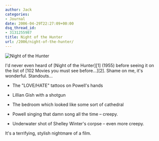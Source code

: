 ```yaml
---
author: Jack
categories:
- Journal
date: 2006-04-29T22:27:09+00:00
dsq_thread_id:
- 3131255987
title: Night of the Hunter
url: /2006/night-of-the-hunter/
---
```


![Night of the Hunter][1] 

I'd never even heard of \[Night of the Hunter]\[1\] (1955) before seeing it on the list of [102 Movies you must see before&#8230;\]\[2\]. Shame on me, it's wonderful. Standouts&#8230; 

* The "LOVE/HATE" tattoos on Powell's hands 

* Lillian Gish with a shotgun 

* The bedroom which looked like some sort of cathedral 

* Powell singing that damn song all the time &#8211; creepy. 

* Underwater shot of Shelley Winter's corpse &#8211; even more creepy. 

It's a terrifying, stylish nightmare of a film. 

[1]: [http://www.rottentomatoes.com/m/night\_of\_the_hunter/][2] 

[2]: <http://rogerebert.suntimes.com/apps/pbcs.dll/article?AID=/20060420/EDITOR/60419010>

 [1]: /files/nightofthehunter.jpg
 [2]: http://www.rottentomatoes.com/m/night_of_the_hunter/